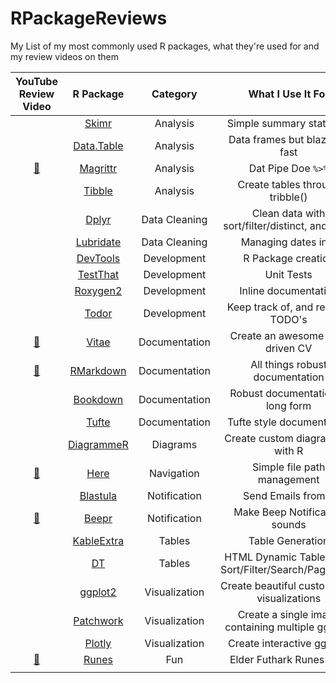 # RPackageReviews

My List of my most commonly used R packages, what they're used for and my review videos on them

| YouTube Review Video                                                                       | R Package                                                | Category      | What I Use It For                                      | Example                                                                   |
| :-:                                                                                        | :-:                                                      | :-:           | :-:                                                    | :-:                                                                       |
|                                                                                            | [Skimr](https://github.com/ropensci/skimr)               | Analysis      | Simple summary statistics                              |                                                                           |
|                                                                                            | [Data.Table](https://github.com/Rdatatable/data.table)   | Analysis      | Data frames but blazingly fast                         |                                                                           |
| [:movie_camera:](https://www.youtube.com/watch?v=03kD1sgSyQI)                              | [Magrittr](https://github.com/tidyverse/magrittr)        | Analysis      | Dat Pipe Doe `%>%`                                     | [Example](./examples/magrittr)                                            |
|                                                                                            | [Tibble](https://github.com/tidyverse/tibble)            | Analysis      | Create tables through tribble()                        |                                                                           |
|                                                                                            | [Dplyr](https://github.com/tidyverse/dplyr)              | Data Cleaning | Clean data with sort/filter/distinct, and more         |                                                                           |
|                                                                                            | [Lubridate](https://github.com/tidyverse/lubridate)      | Data Cleaning | Managing dates in R                                    |                                                                           |
|                                                                                            | [DevTools](https://github.com/r-lib/devtools)            | Development   | R Package creation                                     |                                                                           |
|                                                                                            | [TestThat](https://github.com/r-lib/testthat)            | Development   | Unit Tests                                             |                                                                           |
|                                                                                            | [Roxygen2](https://github.com/r-lib/roxygen2)            | Development   | Inline documentation                                   |                                                                           |
|                                                                                            | [Todor](https://github.com/dokato/todor)                 | Development   | Keep track of, and resolve TODO's                      |                                                                           |
| [:movie_camera:](https://www.youtube.com/watch?v=ntQvuCZpqjQ)                              | [Vitae](https://github.com/mitchelloharawild/vitae)      | Documentation | Create an awesome data driven CV                       | [Example](./examples/vitae)-[Example](https://github.com/tallguyjenks/CV) |
| [:movie_camera:](https://www.youtube.com/playlist?list=PL5fd4SsfvECyYYiSW3ZreC5GqIq8FBocx) | [RMarkdown](https://github.com/rstudio/rmarkdown)        | Documentation | All things robust documentation                        | [Example](./examples/)                                                    |
|                                                                                            | [Bookdown](https://github.com/rstudio/bookdown)          | Documentation | Robust documentation in long form                      |                                                                           |
|                                                                                            | [Tufte](https://github.com/rstudio/tufte)                | Documentation | Tufte style documentation                              |                                                                           |
|                                                                                            | [DiagrammeR](https://github.com/rich-iannone/DiagrammeR) | Diagrams      | Create custom diagrams all with R                      |                                                                           |
| [:movie_camera:](https://www.youtube.com/watch?v=5ZfFLamFBZM)                              | [Here](https://github.com/r-lib/here)                    | Navigation    | Simple file path management                            |                                                                           |
|                                                                                            | [Blastula](https://github.com/rich-iannone/blastula)     | Notification  | Send Emails from R                                     |                                                                           |
| [:movie_camera:](https://youtu.be/rcE_E5vMTgg)                                             | [Beepr](https://github.com/rasmusab/beepr)               | Notification  | Make Beep Notification sounds                          |                                                                           |
|                                                                                            | [KableExtra](https://github.com/haozhu233/kableExtra)    | Tables        | Table Generation                                       |                                                                           |
|                                                                                            | [DT](https://github.com/rstudio/DT)                      | Tables        | HTML Dynamic Tables with Sort/Filter/Search/Pagination |                                                                           |
|                                                                                            | [ggplot2](https://github.com/tidyverse/ggplot2)          | Visualization | Create beautiful custom data visualizations            |                                                                           |
|                                                                                            | [Patchwork](https://github.com/thomasp85/patchwork)      | Visualization | Create a single image containing multiple ggplots      |                                                                           |
|                                                                                            | [Plotly](https://github.com/ropensci/plotly)             | Visualization | Create interactive ggplots                             |                                                                           |
| [:movie_camera:](https://www.youtube.com/watch?v=G-QuYafXdgk)                              | [Runes](https://github.com/tallguyjenks/runes)           | Fun           | Elder Futhark Runes In R!                              |                                                                           |
|                                                                                            | []()                                                     |               |                                                        |                                                                           |
